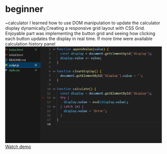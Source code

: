 # beginner
~calculator
I learned how to use DOM manipulation to update the calculator display dynamically,Creating a responsive grid layout with CSS Grid.
Enjoyable part was implementing the button grid and seeing how clicking each button updates the display in real time. 
If more time were available calculation history panel
![code ss](screenshot.png)
[Watch demo](demo.mp4)

